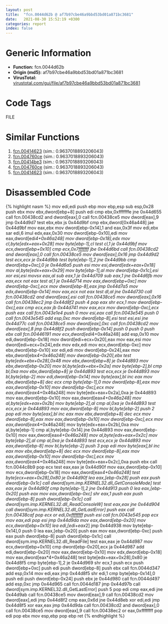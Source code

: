 ```yaml
---
layout: post
title:  "fcn.0044d62b @ af7b97cbe46a9bbd53bd01a871bc3681"
date:   2021-08-30 15:52:19 +0300
categories: report
index: false
---
```


# Generic Information
- **Function:** fcn.0044d62b
- **Origin (md5):** af7b97cbe46a9bbd53bd01a871bc3681
- **VirusTotal:** [virustotal.com/gui/file/af7b97cbe46a9bbd53bd01a871bc3681][virustotal_ref]

# Code Tags
<span class="tag" id="FILE">FILE</span>


# Similar Functions

1. [fcn.00414623][similar_1_ref] (sim.: 0.9637018893206043)
2. [fcn.004760ce][similar_2_ref] (sim.: 0.9637018893206043)
3. [fcn.00414be3][similar_3_ref] (sim.: 0.9637018893206043)
4. [fcn.004760ce][similar_4_ref] (sim.: 0.9637018893206043)
5. [fcn.00414623][similar_5_ref] (sim.: 0.9637018893206043)


# Disassembled Code

{% highlight nasm %}
mov edi,edi
push ebp
mov ebp,esp
sub esp,0x28
push ebx
mov ebx,dword[ebp+8]
push edi
cmp ebx,0xfffffffe
jne 0x44d655
call fcn.00438cd2
and dword[eax],0
call fcn.00438ce5
mov dword[eax],9
jmp 0x44d9d7
test ebx,ebx
js 0x44d9bf
cmp ebx,dword[0x46a448]
jae 0x44d9bf
mov eax,ebx
mov dword[ebp-0x14],1
and eax,0x3f
mov edi,ebx
sar edi,6
imul edx,eax,0x30
mov dword[ebp-0x10],edi
mov eax,dword[edi*4+0x46a248]
mov dword[ebp-0x18],edx
mov cl,byte[edx+eax+0x28]
mov byte[ebp-1],cl
test cl,1
je 0x44d9bf
mov ecx,dword[ebp+0x10]
cmp ecx,0x7fffffff
jbe 0x44d6bd
call fcn.00438cd2
and dword[eax],0
call fcn.00438ce5
mov dword[eax],0x16
jmp 0x44d9d2
test ecx,ecx
je 0x44d9bb
test byte[ebp-1],2
jne 0x44d9bb
cmp dword[ebp+0xc],0
je 0x44d6a5
push esi
mov esi,dword[edx+eax+0x18]
mov al,byte[edx+eax+0x29]
mov byte[ebp-1],al
mov dword[ebp-0x1c],esi
xor esi,esi
movsx eax,al
sub eax,1
je 0x44d709
sub eax,1
jne 0x44d6fb
mov eax,ecx
not eax
test al,1
je 0x44d714
mov eax,dword[ebp+0xc]
mov dword[ebp-0xc],ecx
mov dword[ebp-8],eax
jmp 0x44d7a5
mov edx,dword[ebp-0x14]
mov eax,ecx
not eax
test dl,al
jne 0x44d730
call fcn.00438cd2
and dword[eax],esi
call fcn.00438ce5
mov dword[eax],0x16
call fcn.00438ec2
jmp 0x44d8f2
push 4
pop eax
shr ecx,1
mov dword[ebp-0xc],eax
cmp ecx,eax
jb 0x44d741
mov eax,ecx
mov dword[ebp-0xc],ecx
push eax
call fcn.0043e1e4
push 0
mov esi,eax
call fcn.0043e545
push 0
call fcn.0043e545
add esp,0xc
mov dword[ebp-8],esi
test esi,esi
jne 0x44d77c
call fcn.00438ce5
mov dword[eax],0xc
call fcn.00438cd2
mov dword[eax],8
jmp 0x44d8f2
push dword[ebp-0x14]
push 0
push 0
push ebx
call fcn.00446191
mov ecx,dword[edi*4+0x46a248]
add esp,0x10
mov edi,dword[ebp-0x18]
mov dword[edi+ecx+0x20],eax
mov eax,esi
mov dword[edi+ecx+0x24],edx
mov edx,edi
mov ecx,dword[ebp-0xc]
mov ebx,dword[ebp-0x10]
xor edi,edi
mov dword[ebp-0x24],eax
mov ebx,dword[ebx*4+0x46a248]
mov dword[ebp-0x20],ebx
test byte[edx+ebx+0x28],0x48
mov ebx,dword[ebp+8]
je 0x44d893
mov ebx,dword[ebp-0x20]
mov bl,byte[edx+ebx+0x2a]
mov byte[ebp-2],bl
cmp bl,0xa
mov ebx,dword[ebp+8]
je 0x44d893
test ecx,ecx
je 0x44d893
mov bl,byte[ebp-2]
mov edi,dword[ebp-0x14]
mov byte[eax],bl
inc eax
mov ebx,dword[ebp+8]
dec ecx
cmp byte[ebp-1],0
mov dword[ebp-8],eax
mov eax,dword[ebp-0x10]
mov dword[ebp-0xc],ecx
mov eax,dword[eax*4+0x46a248]
mov byte[edx+eax+0x2a],0xa
je 0x44d893
mov eax,dword[ebp-0x10]
mov eax,dword[eax*4+0x46a248]
mov al,byte[edx+eax+0x2b]
mov byte[ebp-2],al
cmp al,0xa
je 0x44d893
test ecx,ecx
je 0x44d893
mov eax,dword[ebp-8]
mov bl,byte[ebp-2]
push 2
pop edi
mov byte[eax],bl
inc eax
mov ebx,dword[ebp+8]
dec ecx
mov dword[ebp-8],eax
mov eax,dword[ebp-0x10]
mov dword[ebp-0xc],ecx
mov eax,dword[eax*4+0x46a248]
mov byte[edx+eax+0x2b],0xa
mov al,byte[ebp-1]
cmp al,byte[ebp-0x14]
jne 0x44d893
mov eax,dword[ebp-0x10]
mov eax,dword[eax*4+0x46a248]
mov al,byte[edx+eax+0x2c]
mov byte[ebp-2],al
cmp al,0xa
je 0x44d893
test ecx,ecx
je 0x44d893
mov eax,dword[ebp-8]
mov bl,byte[ebp-2]
push 3
pop edi
mov byte[eax],bl
inc eax
mov ebx,dword[ebp+8]
dec ecx
mov dword[ebp-8],eax
mov eax,dword[ebp-0x10]
mov dword[ebp-0xc],ecx
mov eax,dword[eax*4+0x46a248]
mov byte[edx+eax+0x2c],0xa
push ebx
call fcn.0044c8b9
pop ecx
test eax,eax
je 0x44d90f
mov eax,dword[ebp-0x10]
mov ecx,dword[ebp-0x18]
mov eax,dword[eax*4+0x46a248]
test byte[ecx+eax+0x28],0x80
je 0x44d90f
lea eax,[ebp-0x28]
push eax
push dword[ebp-0x1c]
call dword[sym.imp.KERNEL32.dll_GetConsoleMode]
test eax,eax
je 0x44d90f
cmp byte[ebp-1],2
jne 0x44d913
push 0
lea eax,[ebp-0x20]
push eax
mov eax,dword[ebp-0xc]
shr eax,1
push eax
push dword[ebp-8]
push dword[ebp-0x1c]
call dword[sym.imp.KERNEL32.dll_ReadConsoleW]
test eax,eax
jne 0x44d904
call dword[sym.imp.KERNEL32.dll_GetLastError]
push eax
call fcn.00438caf
pop ecx
or edi,0xffffffff
push esi
call fcn.0043e545
pop ecx
mov eax,edi
pop esi
jmp 0x44d9da
mov eax,dword[ebp-0x20]
mov ecx,dword[ebp+0x10]
lea edi,[edi+eax*2]
jmp 0x44d938
mov byte[ebp-0x14],0
push 0
lea eax,[ebp-0x20]
push eax
mov eax,dword[ebp-0xc]
push eax
push dword[ebp-8]
push dword[ebp-0x1c]
call dword[sym.imp.KERNEL32.dll_ReadFile]
test eax,eax
je 0x44d987
mov ecx,dword[ebp+0x10]
cmp dword[ebp-0x20],ecx
ja 0x44d987
add edi,dword[ebp-0x20]
mov eax,dword[ebp-0x10]
mov edx,dword[ebp-0x18]
mov eax,dword[eax*4+0x46a248]
test byte[edx+eax+0x28],0x80
je 0x44d8f5
cmp byte[ebp-1],2
je 0x44d969
shr ecx,1
push ecx
push dword[ebp+0xc]
push edi
push dword[ebp-8]
push ebx
call fcn.0044d347
add esp,0x14
mov edi,eax
jmp 0x44d8f5
shr edi,1
cmp byte[ebp-0x14],0
push edi
push dword[ebp-0x24]
push ebx
je 0x44d980
call fcn.0044d497
add esp,0xc
jmp 0x44d965
call fcn.0044d187
jmp 0x44d97b
call dword[sym.imp.KERNEL32.dll_GetLastError]
push 5
pop edi
cmp eax,edi
jne 0x44d9ab
call fcn.00438ce5
mov dword[eax],9
call fcn.00438cd2
mov dword[eax],edi
jmp 0x44d8f2
cmp eax,0x6d
jne 0x44d8eb
xor edi,edi
jmp 0x44d8f5
xor eax,eax
jmp 0x44d9da
call fcn.00438cd2
and dword[eax],0
call fcn.00438ce5
mov dword[eax],9
call fcn.00438ec2
or eax,0xffffffff
pop edi
pop ebx
mov esp,ebp
pop ebp
ret
{% endhighlight %}


[similar_1_ref]: /report/fcn.00414623@1bf3bcaca0e582026c935549bb7d8a33
[similar_2_ref]: /report/fcn.004760ce@c3e75e66a9297b866fc9ca207295f578
[similar_3_ref]: /report/fcn.00414be3@c580a609eb25f8d013062497944743a2
[similar_4_ref]: /report/fcn.004760ce@f47bfed80cd39ec1aff63db618c8814f
[similar_5_ref]: /report/fcn.00414623@085153c885606aff7ed776c037a16a81
[virustotal_ref]: https://www.virustotal.com/gui/file/af7b97cbe46a9bbd53bd01a871bc3681